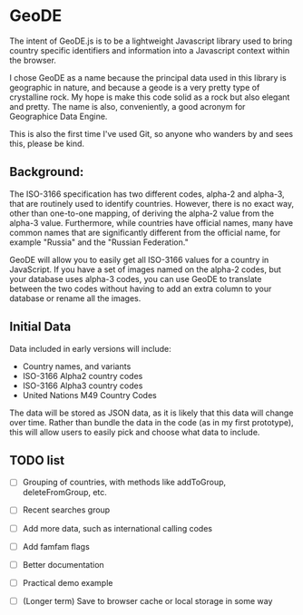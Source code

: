 GeoDE
=====

The intent of GeoDE.js is to be a lightweight Javascript library used to bring country specific 
identifiers and information into a Javascript context within the browser.

I chose GeoDE as a name because the principal data used in this library is geographic in nature,
and because a geode is a very pretty type of crystalline rock.  My hope is make this code solid
as a rock but also elegant and pretty.  The name is also, conveniently, a good acronym for 
Geographice Data Engine.  

This is also the first time I've used Git, so anyone who wanders by and sees this, please be kind.

## Background:

The ISO-3166 specification has two different codes, alpha-2 and alpha-3, that are routinely used to
identify countries.  However, there is no exact way, other than one-to-one mapping, of deriving the 
alpha-2 value from the alpha-3 value. Furthermore, while countries have official names, many have
common names that are significantly different from the official name, for example "Russia" and
the "Russian Federation."  

GeoDE will allow you to easily get all ISO-3166 values for a country in JavaScript. If you have a 
set of images named on the alpha-2 codes, but your database uses alpha-3 codes, you can use GeoDE
to translate between the two codes without having to add an extra column to your database or 
rename all the images.

## Initial Data

Data included in early versions will include:

* Country names, and variants
* ISO-3166 Alpha2 country codes
* ISO-3166 Alpha3 country codes
* United Nations M49 Country Codes

The data will be stored as JSON data, as it is likely that this data will change over time.
Rather than bundle the data in the code (as in my first prototype), this will allow users
to easily pick and choose what data to include.

## TODO list

- [ ] Grouping of countries, with methods like addToGroup, deleteFromGroup, etc.
- [ ] Recent searches group
- [ ] Add more data, such as international calling codes
- [ ] Add famfam flags
- [ ] Better documentation
- [ ] Practical demo example
- [ ] (Longer term) Save to browser cache or local storage in some way





